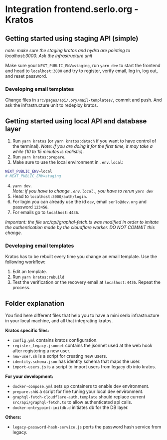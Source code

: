 # Integration frontend.serlo.org - Kratos

## Getting started using staging API (simple)

_note: make sure the staging kratos and hydra are pointing to localhost:3000. Ask the infrastructure unit_

Make sure your `NEXT_PUBLIC_ENV=staging`, run `yarn dev` to start the frontend and
head to `localhost:3000` and try to register, verify email, log in, log out, and reset password.

### Developing email templates

Change files in `src/pages/api/.ory/mail-templates/`, commit and push. And ask the infrastructure unit to redeploy kratos.

## Getting started using local API and database layer

1. Run `yarn kratos` (or `yarn kratos:detach` if you want to have control of the terminal).
   _Note: if you are doing it for the first time, it may take a while (10 to 15 minutes is realistic)._
2. Run `yarn kratos:prepare`.
3. Make sure to use the local environment in `.env.local`:

```bash
NEXT_PUBLIC_ENV=local
# NEXT_PUBLIC_ENV=staging
```

4. `yarn dev`.  
   _Note: if you have to change `.env.local.`, you have to rerun `yarn dev`_
5. Head to `localhost:3000/auth/login`.
6. For login you can already use the id `dev`, email `serlo@dev.org` and password `123456`.
7. For emails go to `localhost:4436`.

_Important: the file src/api/graphql-fetch.ts was modified in order to imitate the authentication made by the cloudflare worker. DO NOT COMMIT this change._

### Developing email templates

Kratos has to be rebuilt every time you change an email template. Use the following workflow:

1. Edit an template.
2. Run `yarn kratos:rebuild`
3. Test the verification or the recovery email at `localhost:4436`. Repeat the process.

## Folder explanation

You find here different files that help you to have a mini serlo infrastructure in your local machine, and all that integrating kratos.

**Kratos specific files:**

- `config.yml` contains kratos configuration.
- `register_legacy.jsonnet` contains the jsonnet used at the web hook after registering a new user.
- `new-user.sh` is a script for creating new users.
- `identity.schema.json` has identity schema that maps the user.
- `import-users.js` is a script to import users from legacy db into kratos.

**For your development:**

- `docker-compose.yml` sets up containers to enable dev environment.
- `prepare.sh`is a script for fine tuning your local dev environment.
- `graphql-fetch-cloudflare-auth.template` should replace current `src/api/graphql-fetch.ts` to allow authenticated api calls.
- `docker-entrypoint-initdb.d` initiates db for the DB layer.

**Others:**

- `legacy-password-hash-service.js` ports the password hash service from legacy.
